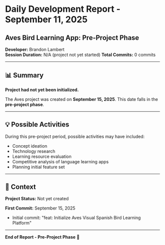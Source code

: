 # Daily Development Report - September 11, 2025
## Aves Bird Learning App: Pre-Project Phase

**Developer:** Brandon Lambert  
**Session Duration:** N/A (project not yet started)
**Total Commits:** 0 commits

---

## 📊 Summary

**Project had not yet been initialized.**

The Aves project was created on **September 15, 2025**. This date falls in the **pre-project phase**.

---

## 💡 Possible Activities

During this pre-project period, possible activities may have included:
- Concept ideation
- Technology research
- Learning resource evaluation
- Competitive analysis of language learning apps
- Planning initial feature set

---

## 🎯 Context

**Project Status:** Not yet created

**First Commit:** September 15, 2025
- Initial commit: "feat: Initialize Aves Visual Spanish Bird Learning Platform"

---

**End of Report - Pre-Project Phase** 🌱
